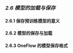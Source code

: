 ### ***2.6 模型的加载与保存***



#### 2.6.1 保存预训练模型的意义



#### 2.6.2 模型的保存与加载



#### 2.6.3 OneFlow 的模型保存格式